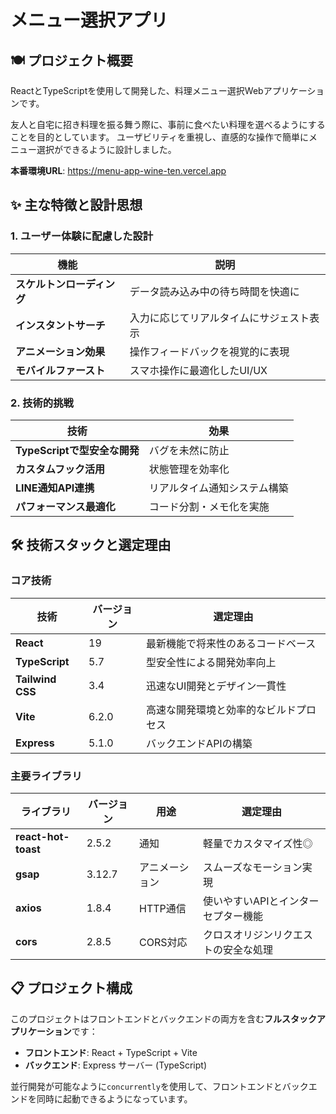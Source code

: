 # メニュー選択アプリ

## 🍽 プロジェクト概要

ReactとTypeScriptを使用して開発した、料理メニュー選択Webアプリケーションです。

友人と自宅に招き料理を振る舞う際に、事前に食べたい料理を選べるようにすることを目的としています。
ユーザビリティを重視し、直感的な操作で簡単にメニュー選択ができるように設計しました。

**本番環境URL**: <a href="https://menu-app-wine-ten.vercel.app" target="_blank" rel="noopener noreferrer">https://menu-app-wine-ten.vercel.app</a>

## ✨ 主な特徴と設計思想

### 1. ユーザー体験に配慮した設計
| 機能 | 説明 |
|------|------|
| **スケルトンローディング** | データ読み込み中の待ち時間を快適に |
| **インスタントサーチ** | 入力に応じてリアルタイムにサジェスト表示 |
| **アニメーション効果** | 操作フィードバックを視覚的に表現 |
| **モバイルファースト** | スマホ操作に最適化したUI/UX |

### 2. 技術的挑戦
| 技術 | 効果 |
|------|------|
| **TypeScriptで型安全な開発** | バグを未然に防止 |
| **カスタムフック活用** | 状態管理を効率化 |
| **LINE通知API連携** | リアルタイム通知システム構築 |
| **パフォーマンス最適化** | コード分割・メモ化を実施 |

## 🛠 技術スタックと選定理由

### コア技術
| 技術 | バージョン | 選定理由 |
|------|------------|----------|
| **React** | 19 | 最新機能で将来性のあるコードベース |
| **TypeScript** | 5.7 | 型安全性による開発効率向上 |
| **Tailwind CSS** | 3.4 | 迅速なUI開発とデザイン一貫性 |
| **Vite** | 6.2.0 | 高速な開発環境と効率的なビルドプロセス |
| **Express** | 5.1.0 | バックエンドAPIの構築 |

### 主要ライブラリ
| ライブラリ | バージョン | 用途 | 選定理由 |
|------------|------------|------|----------|
| **react-hot-toast** | 2.5.2 | 通知 | 軽量でカスタマイズ性◎ |
| **gsap** | 3.12.7 | アニメーション | スムーズなモーション実現 |
| **axios** | 1.8.4 | HTTP通信 | 使いやすいAPIとインターセプター機能 |
| **cors** | 2.8.5 | CORS対応 | クロスオリジンリクエストの安全な処理 |

## 📋 プロジェクト構成

このプロジェクトはフロントエンドとバックエンドの両方を含む**フルスタックアプリケーション**です：

- **フロントエンド**: React + TypeScript + Vite
- **バックエンド**: Express サーバー (TypeScript)

並行開発が可能なように`concurrently`を使用して、フロントエンドとバックエンドを同時に起動できるようになっています。